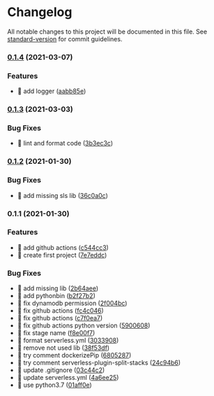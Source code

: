 # Changelog

All notable changes to this project will be documented in this file. See [standard-version](https://github.com/conventional-changelog/standard-version) for commit guidelines.

### [0.1.4](https://github.com/yeukfei02/python-serverless/compare/v0.1.3...v0.1.4) (2021-03-07)


### Features

* 🎸 add logger ([aabb85e](https://github.com/yeukfei02/python-serverless/commit/aabb85e84c7b2a3d6e96695933663adc3e29e576))

### [0.1.3](https://github.com/yeukfei02/python-serverless/compare/v0.1.2...v0.1.3) (2021-03-03)


### Bug Fixes

* 🐛 lint and format code ([3b3ec3c](https://github.com/yeukfei02/python-serverless/commit/3b3ec3c62a0422d4f28446d458e668dd0c17d419))

### [0.1.2](https://github.com/yeukfei02/python-serverless/compare/v0.1.1...v0.1.2) (2021-01-30)


### Bug Fixes

* 🐛 add missing sls lib ([36c0a0c](https://github.com/yeukfei02/python-serverless/commit/36c0a0cb380cbecd12acb8ecfacdd767f596f4b8))

### 0.1.1 (2021-01-30)


### Features

* 🎸 add github actions ([c544cc3](https://github.com/yeukfei02/python-serverless/commit/c544cc32e4c4f949f40f5213e599ef8af5697260))
* 🎸 create first project ([7e7eddc](https://github.com/yeukfei02/python-serverless/commit/7e7eddc2ea25415b7a91f0ea1a6ac9be9dca3cfb))


### Bug Fixes

* 🐛 add missing lib ([2b64aee](https://github.com/yeukfei02/python-serverless/commit/2b64aeebf922a912f5dd8900545e7cac0678ca9c))
* 🐛 add pythonbin ([b2f27b2](https://github.com/yeukfei02/python-serverless/commit/b2f27b2c896c652214dc36ba3fc2572919b37b17))
* 🐛 fix dynamodb permission ([2f004bc](https://github.com/yeukfei02/python-serverless/commit/2f004bce137595a1e19b4260d12d6117002380be))
* 🐛 fix github actions ([fc4c046](https://github.com/yeukfei02/python-serverless/commit/fc4c0464df29892a763bd444dc82e7422084f7d4))
* 🐛 fix github actions ([c7f0ea7](https://github.com/yeukfei02/python-serverless/commit/c7f0ea72a4fb3d10872820b6daec2e84538bf877))
* 🐛 fix github actions python version ([5900608](https://github.com/yeukfei02/python-serverless/commit/590060875a037d7db9b16814bb6216eee51d7260))
* 🐛 fix stage name ([f8e00f7](https://github.com/yeukfei02/python-serverless/commit/f8e00f708af7d3008490007110d7b96ab9110359))
* 🐛 format serverless.yml ([3033908](https://github.com/yeukfei02/python-serverless/commit/3033908869302274a52d5fc2de4ae93e9ebcf8a4))
* 🐛 remove not used lib ([38f53df](https://github.com/yeukfei02/python-serverless/commit/38f53dfd5d501f32ef294852f501c53660b60838))
* 🐛 try comment dockerizePip ([6805287](https://github.com/yeukfei02/python-serverless/commit/6805287c4929675a5d175a69e6cd87962dac23ba))
* 🐛 try comment serverless-plugin-split-stacks ([24c94b6](https://github.com/yeukfei02/python-serverless/commit/24c94b609c7d7b0891dd501d691b81f990833db7))
* 🐛 update .gitignore ([03c44c2](https://github.com/yeukfei02/python-serverless/commit/03c44c25f9fa353d3de27393fe8bd9a5655ff8a9))
* 🐛 update serverless.yml ([4a6ee25](https://github.com/yeukfei02/python-serverless/commit/4a6ee2552894498b2d6dedefb3fa674ba39881e5))
* 🐛 use python3.7 ([01aff0e](https://github.com/yeukfei02/python-serverless/commit/01aff0efbb609a9be1603a78ce3b3bfd8232d9b5))
